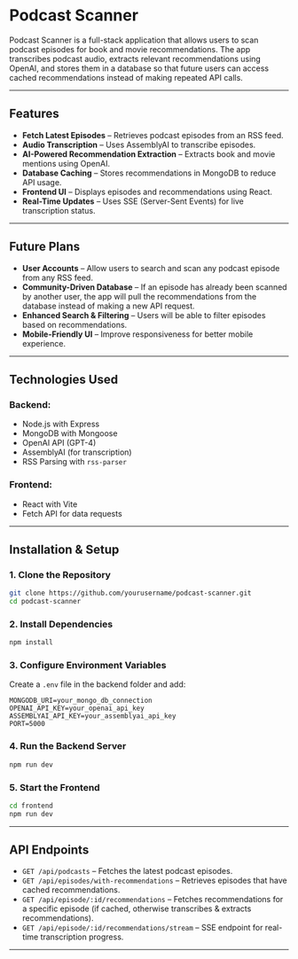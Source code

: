 # Podcast Scanner

Podcast Scanner is a full-stack application that allows users to scan podcast episodes for book and movie recommendations. The app transcribes podcast audio, extracts relevant recommendations using OpenAI, and stores them in a database so that future users can access cached recommendations instead of making repeated API calls.

---

## Features

- **Fetch Latest Episodes** – Retrieves podcast episodes from an RSS feed.
- **Audio Transcription** – Uses AssemblyAI to transcribe episodes.
- **AI-Powered Recommendation Extraction** – Extracts book and movie mentions using OpenAI.
- **Database Caching** – Stores recommendations in MongoDB to reduce API usage.
- **Frontend UI** – Displays episodes and recommendations using React.
- **Real-Time Updates** – Uses SSE (Server-Sent Events) for live transcription status.

---

## Future Plans

- **User Accounts** – Allow users to search and scan any podcast episode from any RSS feed.
- **Community-Driven Database** – If an episode has already been scanned by another user, the app will pull the recommendations from the database instead of making a new API request.
- **Enhanced Search & Filtering** – Users will be able to filter episodes based on recommendations.
- **Mobile-Friendly UI** – Improve responsiveness for better mobile experience.

---

## Technologies Used

### Backend:

- Node.js with Express
- MongoDB with Mongoose
- OpenAI API (GPT-4)
- AssemblyAI (for transcription)
- RSS Parsing with `rss-parser`

### Frontend:

- React with Vite
- Fetch API for data requests

---

## Installation & Setup

### 1. Clone the Repository

```bash
git clone https://github.com/yourusername/podcast-scanner.git
cd podcast-scanner
```

### 2. Install Dependencies

```bash
npm install
```

### 3. Configure Environment Variables

Create a `.env` file in the backend folder and add:

```
MONGODB_URI=your_mongo_db_connection
OPENAI_API_KEY=your_openai_api_key
ASSEMBLYAI_API_KEY=your_assemblyai_api_key
PORT=5000
```

### 4. Run the Backend Server

```bash
npm run dev
```

### 5. Start the Frontend

```bash
cd frontend
npm run dev
```

---

## API Endpoints

- `GET /api/podcasts` – Fetches the latest podcast episodes.
- `GET /api/episodes/with-recommendations` – Retrieves episodes that have cached recommendations.
- `GET /api/episode/:id/recommendations` – Fetches recommendations for a specific episode (if cached, otherwise transcribes & extracts recommendations).
- `GET /api/episode/:id/recommendations/stream` – SSE endpoint for real-time transcription progress.

---



